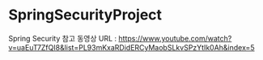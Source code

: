 # SpringSecurityProject
Spring Security 참고 동영상 URL : https://www.youtube.com/watch?v=uaEuT7ZfQI8&list=PL93mKxaRDidERCyMaobSLkvSPzYtIk0Ah&index=5
